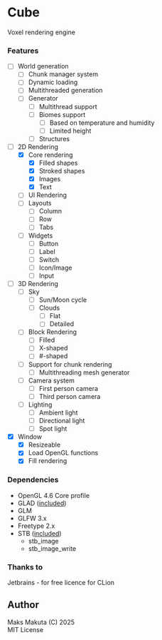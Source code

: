 # Cube

Voxel rendering engine 

### Features

- [ ] World generation
  - [ ] Chunk manager system
  - [ ] Dynamic loading
  - [ ] Multithreaded generation
  - [ ] Generator 
    - [ ] Multithread support
    - [ ] Biomes support
      - [ ] Based on temperature and humidity
      - [ ] Limited height
    - [ ] Structures
- [ ] 2D Rendering
  - [X] Core rendering
    - [X] Filled shapes
    - [X] Stroked shapes
    - [X] Images
    - [X] Text
  - [ ] UI Rendering
  - [ ] Layouts
    - [ ] Column
    - [ ] Row
    - [ ] Tabs
  - [ ] Widgets
    - [ ] Button
    - [ ] Label
    - [ ] Switch
    - [ ] Icon/Image
    - [ ] Input
- [ ] 3D Rendering
  - [ ] Sky
    - [ ] Sun/Moon cycle
    - [ ] Clouds
      - [ ] Flat
      - [ ] Detailed
  - [ ] Block Rendering
    - [ ] Filled
    - [ ] X-shaped
    - [ ] #-shaped
  - [ ] Support for chunk rendering
    - [ ] Multithreading mesh generator
  - [ ] Camera system
    - [ ] First person camera
    - [ ] Third person camera
  - [ ] Lighting
    - [ ] Ambient light
    - [ ] Directional light
    - [ ] Spot light
- [x] Window
  - [x] Resizeable
  - [x] Load OpenGL functions
  - [x] Fill rendering

### Dependencies

 - OpenGL 4.6 Core profile
 - GLAD ([included](/libs/glad))
 - GLM
 - GLFW 3.x
 - Freetype 2.x
 - STB ([included](/libs/stb))
   - stb_image
   - stb_image_write

### Thanks to

 Jetbrains - for free licence for CLion

## Author

Maks Makuta (C) 2025  
MIT License
